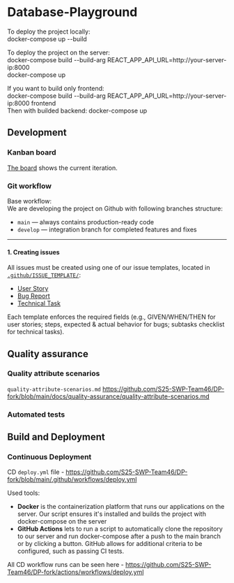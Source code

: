 # Database-Playground



To deploy the project locally:<br>
docker-compose up --build

To deploy the project on the server:<br>
docker-compose build --build-arg REACT_APP_API_URL=http://your-server-ip:8000<br>
docker-compose up

If you want to build only frontend:<br>
docker-compose build --build-arg REACT_APP_API_URL=http://your-server-ip:8000 frontend<br>
Then with builded backend: docker-compose up


## Development
### Kanban board
[The board](https://github.com/orgs/S25-SWP-Team46/projects/1/views/3) shows the current iteration.
### Git workflow

Base workflow:  
We are developing the project on Github with following branches structure:
- `main` — always contains production-ready code  
- `develop` — integration branch for completed features and fixes  

---

#### 1. Creating issues  
All issues must be created using one of our issue templates, located in [`.github/ISSUE_TEMPLATE/`](https://github.com/S25-SWP-Team46/DP-fork/tree/main/.github/ISSUE_TEMPLATE):  
- [User Story](https://github.com/S25-SWP-Team46/DP-fork/blob/main/.github/ISSUE_TEMPLATE/backlog-bug-report.yml)
- [Bug Report](https://github.com/S25-SWP-Team46/DP-fork/blob/main/.github/ISSUE_TEMPLATE/backlog-user-story.yml)
- [Technical Task](https://github.com/S25-SWP-Team46/DP-fork/blob/main/.github/ISSUE_TEMPLATE/task.yml)

Each template enforces the required fields (e.g., GIVEN/WHEN/THEN for user stories; steps, expected & actual behavior for bugs; subtasks checklist for technical tasks).

## Quality assurance
### Quality attribute scenarios
`quality-attribute-scenarios.md` https://github.com/S25-SWP-Team46/DP-fork/blob/main/docs/quality-assurance/quality-attribute-scenarios.md

### Automated tests

## Build and Deployment
### Continuous Deployment
CD `deploy.yml` file - https://github.com/S25-SWP-Team46/DP-fork/blob/main/.github/workflows/deploy.yml

Used tools:
- **Docker** is the containerization platform that runs our applications on the server. Our script ensures it's installed and builds the project with docker-compose on the server
- **GitHub Actions** lets to run a script to automatically clone the repository to our server and run docker-compose after a push to the main branch or by clicking a button. GitHub allows for additional criteria to be configured, such as passing CI tests.

All CD workflow runs can be seen here - https://github.com/S25-SWP-Team46/DP-fork/actions/workflows/deploy.yml




